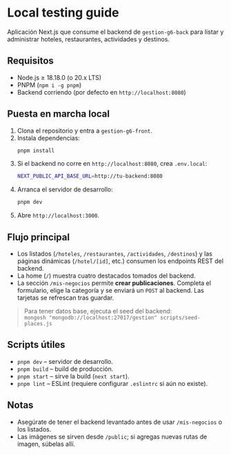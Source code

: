 # Local testing guide

Aplicación Next.js que consume el backend de `gestion-g6-back` para listar y administrar hoteles, restaurantes, actividades y destinos.

## Requisitos

- Node.js ≥ 18.18.0 (o 20.x LTS)
- PNPM (`npm i -g pnpm`)
- Backend corriendo (por defecto en `http://localhost:8080`)

## Puesta en marcha local

1. Clona el repositorio y entra a `gestion-g6-front`.
2. Instala dependencias:
   ```bash
   pnpm install
   ```
3. Si el backend no corre en `http://localhost:8080`, crea `.env.local`:
   ```bash
   NEXT_PUBLIC_API_BASE_URL=http://tu-backend:8080
   ```
4. Arranca el servidor de desarrollo:
   ```bash
   pnpm dev
   ```
5. Abre `http://localhost:3000`.

## Flujo principal

- Los listados (`/hoteles`, `/restaurantes`, `/actividades`, `/destinos`) y las páginas dinámicas (`/hotel/[id]`, etc.) consumen los endpoints REST del backend.
- La home (`/`) muestra cuatro destacados tomados del backend.
- La sección `/mis-negocios` permite **crear publicaciones**. Completa el formulario, elige la categoría y se enviará un `POST` al backend. Las tarjetas se refrescan tras guardar.

> Para tener datos base, ejecuta el seed del backend:  
> `mongosh "mongodb://localhost:27017/gestion" scripts/seed-places.js`

## Scripts útiles

- `pnpm dev` – servidor de desarrollo.
- `pnpm build` – build de producción.
- `pnpm start` – sirve la build (`next start`).
- `pnpm lint` – ESLint (requiere configurar `.eslintrc` si aún no existe).

## Notas

- Asegúrate de tener el backend levantado antes de usar `/mis-negocios` o los listados.
- Las imágenes se sirven desde `/public`; si agregas nuevas rutas de imagen, súbelas allí.
